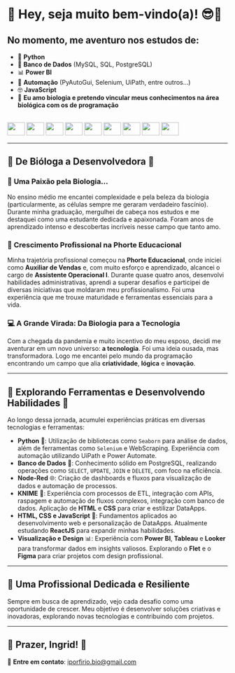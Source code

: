 # 🌟 Hey, seja muito bem-vindo(a)! 😎🚀  

## **No momento, me aventuro nos estudos de:**  

- 🐍 **Python**  
- 💾 **Banco de Dados** (MySQL, SQL, PostgreSQL)  
- 📊 **Power BI**  
- 🤖 **Automação** (PyAutoGui, Selenium, UiPath, entre outros...)  
- 🤓 **JavaScript**  
- 🧬 **Eu amo biologia e pretendo vincular meus conhecimentos na área biológica com os de programação**  

<div style="display: inline_block"><br>
   <img src="https://cdn.jsdelivr.net/gh/devicons/devicon/icons/python/python-original.svg" height="30" width="40">
   <img src="https://cdn.jsdelivr.net/gh/devicons/devicon@latest/icons/mysql/mysql-original.svg" height="30" width="40">         
   <img src="https://cdn.jsdelivr.net/gh/devicons/devicon@latest/icons/matplotlib/matplotlib-plain-wordmark.svg" height="30" width="40">
   <img src="https://cdn.jsdelivr.net/gh/devicons/devicon/icons/selenium/selenium-original.svg" height="30" width="40">
   <img src="https://cdn.jsdelivr.net/gh/devicons/devicon@latest/icons/jupyter/jupyter-plain-wordmark.svg" height="30" width="40">
   <img src="https://cdn.jsdelivr.net/gh/devicons/devicon/icons/anaconda/anaconda-original.svg" height="30" width="40">
   <img src="https://cdn.jsdelivr.net/gh/devicons/devicon@latest/icons/plotly/plotly-original-wordmark.svg" height="30" width="40">     
   <img src="https://cdn.jsdelivr.net/gh/devicons/devicon@latest/icons/postgresql/postgresql-original-wordmark.svg" height="30" width="40">
   <img src="https://cdn.jsdelivr.net/gh/devicons/devicon@latest/icons/visualstudio/visualstudio-original.svg" height="30" width="40">
</div>

---

## **🧬 De Bióloga a Desenvolvedora** 🚀  

### 🌿 **Uma Paixão pela Biologia...**  
No ensino médio me encantei complexidade e pela beleza da biologia (particularmente, as células sempre me geraram verdadeiro fascínio). Durante minha graduação, mergulhei de cabeça nos estudos e me destaquei como uma estudante dedicada e apaixonada. Foram anos de aprendizado intenso e descobertas incríveis nesse campo que tanto amo.  

### 🏢 **Crescimento Profissional na Phorte Educacional**  
Minha trajetória profissional começou na **Phorte Educacional**, onde iniciei como **Auxiliar de Vendas** e, com muito esforço e aprendizado, alcancei o cargo de **Assistente Operacional I**. Durante quase quatro anos, desenvolvi habilidades administrativas, aprendi a superar desafios e participei de diversas iniciativas que moldaram meu profissionalismo. Foi uma experiência que me trouxe maturidade e ferramentas essenciais para a vida.  

### 💻 **A Grande Virada: Da Biologia para a Tecnologia**  
Com a chegada da pandemia e muito incentivo do meu esposo, decidi me aventurar em um novo universo: **a tecnologia**. Foi uma ideia ousada, mas transformadora. Logo me encantei pelo mundo da programação encontrando um campo que alia **criatividade**, **lógica** e **inovação**.

---

## **🚀 Explorando Ferramentas e Desenvolvendo Habilidades** 🔧  

Ao longo dessa jornada, acumulei experiências práticas em diversas tecnologias e ferramentas:  

- **Python** 🐍: Utilização de bibliotecas como `Seaborn` para análise de dados, além de ferramentas como `Selenium` e WebScraping. Experiência com automação utilizando UiPath e Power Automate.  
- **Banco de Dados** 💾: Conhecimento sólido em PostgreSQL, realizando operações como `SELECT`, `UPDATE`, `JOIN` e `DELETE`, com foco na eficiência.  
- **Node-Red** 🌐: Criação de dashboards e fluxos para visualização de dados e automação de processos.  
- **KNIME** 🤖: Experiência com processos de ETL, integração com APIs, raspagem e automação de fluxos complexos, integração com banco de dados. Aplicação de **HTML** e **CSS** para criar e estilizar DataApps.  
- **HTML, CSS e JavaScript** 🌟: Fundamentos aplicados ao desenvolvimento web e personalização de DataApps. Atualmente estudando **ReactJS** para expandir minhas habilidades.  
- **Visualização e Design** 📊: Experiência com **Power BI**, **Tableau** e **Looker** para transformar dados em insights valiosos. Explorando o **Flet** e o **Figma** para criar projetos com design profissional.  

---

## **💪 Uma Profissional Dedicada e Resiliente**  
Sempre em busca de aprendizado, vejo cada desafio como uma oportunidade de crescer. Meu objetivo é desenvolver soluções criativas e inovadoras, explorando novas tecnologias e contribuindo com projetos.  

---

## **🌟 Prazer, Ingrid!** 🤩  
📧 **Entre em contato**: iporfirio.bio@gmail.com  
